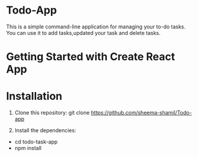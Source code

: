 # Todo-App
This is a simple command-line application for managing your to-do tasks. You can use it to add tasks,updated your task and delete tasks.

# Getting Started with Create React App

# Installation
1. Clone this repository:
git clone https://github.com/sheema-shamil/Todo-app

2. Install the dependencies:
- cd todo-task-app
- npm install





